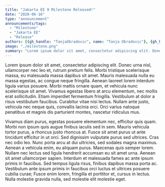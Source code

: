 ```yaml
---
title: "Jakarta EE 9 Milestone Released!"
date: "2020-06-16"
type: "announcement"
announcements/tags:
  - "Milestone"
  - "Jakarta EE"
  - "Release"
authors: [{gh_handle: "TanjaObradovic", name: "Tanja Obradovic"}, {gh_handle: "kwsutter", name: "Kevin Sutter"}, {gh_handle: "kazumura", name: "Kenji Kazumura"}]
image: "./milestone.png"
summary: "Lorem ipsum dolor sit amet, consectetur adipiscing elit. Donec urna nisl, ullamcorper nec leo et, rutrum pretium felis. Morbi tristique scelerisque massa, eu malesuada massa dapibus sit amet. Mauris malesuada nulla eu massa egestas, ac congue neque fringilla. Aenean laoreet lorem interdum ligula varius posuere. Morbi mattis ornare quam, et vehicula nunc scelerisque sit amet. Vivamus egestas libero at arcu elementum, nec mollis erat sollicitudin. Etiam imperdiet fermentum fringilla. Vestibulum at dolor a risus vestibulum faucibus. Curabitur vitae nisi lectus. Nullam ante justo, vehicula nec neque quis, convallis lacinia orci. Orci varius natoque penatibus et magnis dis parturient montes, nascetur ridiculus mus."
---
```


Lorem ipsum dolor sit amet, consectetur adipiscing elit. Donec urna nisl, ullamcorper nec leo et, rutrum pretium felis. Morbi tristique scelerisque massa, eu malesuada massa dapibus sit amet. Mauris malesuada nulla eu massa egestas, ac congue neque fringilla. Aenean laoreet lorem interdum ligula varius posuere. Morbi mattis ornare quam, et vehicula nunc scelerisque sit amet. Vivamus egestas libero at arcu elementum, nec mollis erat sollicitudin. Etiam imperdiet fermentum fringilla. Vestibulum at dolor a risus vestibulum faucibus. Curabitur vitae nisi lectus. Nullam ante justo, vehicula nec neque quis, convallis lacinia orci. Orci varius natoque penatibus et magnis dis parturient montes, nascetur ridiculus mus.

Vivamus diam purus, egestas posuere elementum nec, efficitur quis quam. Morbi non ipsum quis augue finibus iaculis sed in sem. Mauris vehicula tortor purus, a rhoncus justo rhoncus at. Fusce sit amet purus ut ante tincidunt efficitur in ut orci. Sed dignissim vulputate purus sed ultrices. Cras nec odio leo. Nunc porta arcu at dui ultricies, sed sodales magna maximus. Aenean a vehicula enim, eu aliquam purus. Maecenas quis semper lorem. Nullam nec lectus sed ligula hendrerit accumsan eu sit amet urna. Aenean sit amet ullamcorper sapien. Interdum et malesuada fames ac ante ipsum primis in faucibus. Sed tempus ligula risus, finibus dapibus massa porta ac. Vestibulum ante ipsum primis in faucibus orci luctus et ultrices posuere cubilia curae; Fusce enim lorem, fringilla et porttitor et, cursus in lectus. Nulla molestie gravida nulla, sed molestie elit molestie eget.